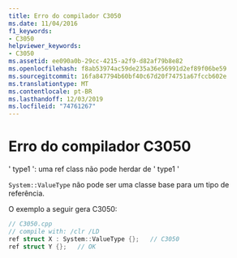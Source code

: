 ```yaml
---
title: Erro do compilador C3050
ms.date: 11/04/2016
f1_keywords:
- C3050
helpviewer_keywords:
- C3050
ms.assetid: ee090a0b-29cc-4215-a2f9-d82af79b8e82
ms.openlocfilehash: f8ab53974ac59de235a36e56991d2ef89f06be59
ms.sourcegitcommit: 16fa847794b60bf40c67d20f74751a67fccb602e
ms.translationtype: MT
ms.contentlocale: pt-BR
ms.lasthandoff: 12/03/2019
ms.locfileid: "74761267"
---
```

# <a name="compiler-error-c3050"></a>Erro do compilador C3050

' type1 ': uma ref class não pode herdar de ' type1 '

`System::ValueType` não pode ser uma classe base para um tipo de referência.

O exemplo a seguir gera C3050:

```cpp
// C3050.cpp
// compile with: /clr /LD
ref struct X : System::ValueType {};   // C3050
ref struct Y {};   // OK
```
